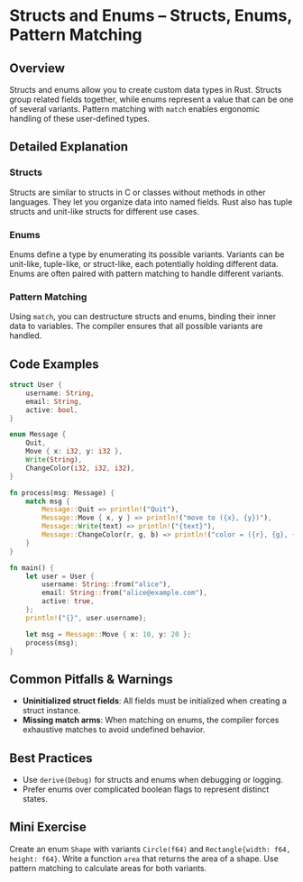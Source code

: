# Structs and Enums – Structs, Enums, Pattern Matching

## Overview
Structs and enums allow you to create custom data types in Rust. Structs group related fields together, while enums represent a value that can be one of several variants. Pattern matching with `match` enables ergonomic handling of these user-defined types.

## Detailed Explanation
### Structs
Structs are similar to structs in C or classes without methods in other languages. They let you organize data into named fields. Rust also has tuple structs and unit-like structs for different use cases.

### Enums
Enums define a type by enumerating its possible variants. Variants can be unit-like, tuple-like, or struct-like, each potentially holding different data. Enums are often paired with pattern matching to handle different variants.

### Pattern Matching
Using `match`, you can destructure structs and enums, binding their inner data to variables. The compiler ensures that all possible variants are handled.

## Code Examples
```rust
struct User {
    username: String,
    email: String,
    active: bool,
}

enum Message {
    Quit,
    Move { x: i32, y: i32 },
    Write(String),
    ChangeColor(i32, i32, i32),
}

fn process(msg: Message) {
    match msg {
        Message::Quit => println!("Quit"),
        Message::Move { x, y } => println!("move to ({x}, {y})"),
        Message::Write(text) => println!("{text}"),
        Message::ChangeColor(r, g, b) => println!("color = ({r}, {g}, {b})"),
    }
}

fn main() {
    let user = User {
        username: String::from("alice"),
        email: String::from("alice@example.com"),
        active: true,
    };
    println!("{}", user.username);

    let msg = Message::Move { x: 10, y: 20 };
    process(msg);
}
```

## Common Pitfalls & Warnings
- **Uninitialized struct fields**: All fields must be initialized when creating a struct instance.
- **Missing match arms**: When matching on enums, the compiler forces exhaustive matches to avoid undefined behavior.

## Best Practices
- Use `derive(Debug)` for structs and enums when debugging or logging.
- Prefer enums over complicated boolean flags to represent distinct states.

## Mini Exercise
Create an enum `Shape` with variants `Circle(f64)` and `Rectangle{width: f64, height: f64}`. Write a function `area` that returns the area of a shape. Use pattern matching to calculate areas for both variants.
